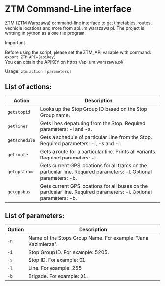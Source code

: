 # ZTM Command-Line interface
ZTM (ZTM Warszawa) command-line interface to get timetables, routes, vechicle locations and more from api.um.warszawa.pl. The project is writting in python as a one file program. 

> [!IMPORTANT]
> Before using the script, please set the ZTM_API variable with command: `export ZTM_API=(apikey)`  
> You can obtain the APIKEY on https://api.um.warszawa.pl/

Usage:
`ztm action [parameters]`

## List of actions:
| Action | Description |
| --- | --- |
| `getstopid` | Looks up the Stop Group ID based on the Stop Group name. |
| `getlines` | Gets lines depaturing from the Stop. Required parameters: -i and -s. |
| `getschedule` | Gets a schedule of particular Line from the Stop. Required parameters: -i, -s and -l. |
| `getroute` | Gets a route for a particular line. Prints all variants. Required parameters: -l.|
| `getgpstram` | Gets current GPS locations for all trams on the particular line. Required parameters: -l. Optional parameters: -b. |
| `getgpsbus` | Gets current GPS locations for all buses on the particular line. Required parameters: -l. Optional parameters: -b. |

## List of parameters:  
| Option | Description |
| --- | --- |
| `-n` | Name of the Stops Group Name. For example: "Jana Kazimierza". |
| `-i` | Stop Group ID. For example: 5205. |
| `-s` | Stop ID. For example: 01. |
| `-l` | Line. For example: 255. |
| `-b` | Brigade. For example: 01. |

